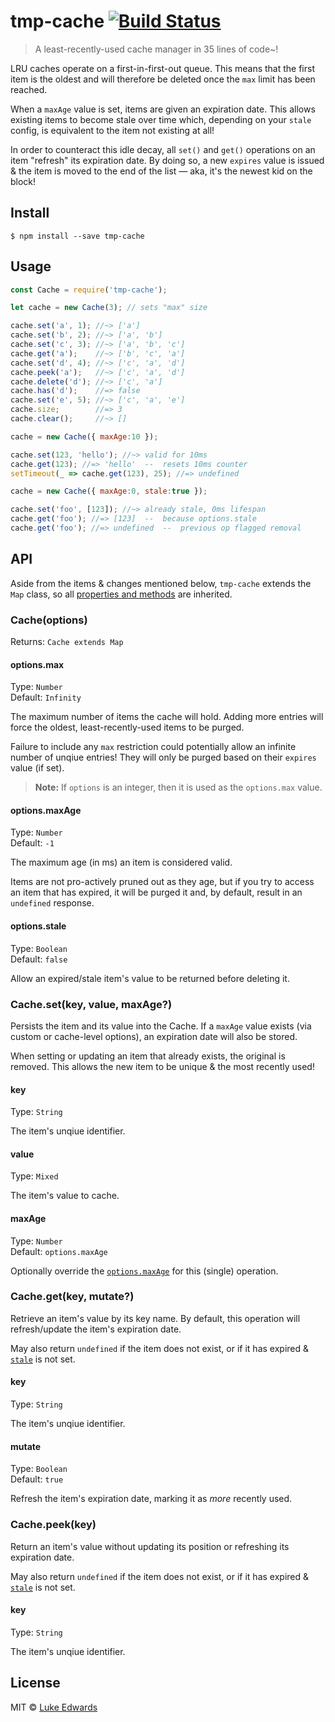 # tmp-cache [![Build Status](https://travis-ci.org/lukeed/tmp-cache.svg?branch=master)](https://travis-ci.org/lukeed/tmp-cache)

> A least-recently-used cache manager in 35 lines of code~!

LRU caches operate on a first-in-first-out queue. This means that the first item is the oldest and will therefore be deleted once the `max` limit has been reached.

When a `maxAge` value is set, items are given an expiration date. This allows existing items to become stale over time which, depending on your `stale` config, is equivalent to the item not existing at all!

In order to counteract this idle decay, all `set()` and `get()` operations on an item "refresh" its expiration date. By doing so, a new `expires` value is issued & the item is moved to the end of the list &mdash; aka, it's the newest kid on the block!


## Install

```
$ npm install --save tmp-cache
```


## Usage

```js
const Cache = require('tmp-cache');

let cache = new Cache(3); // sets "max" size

cache.set('a', 1); //~> ['a']
cache.set('b', 2); //~> ['a', 'b']
cache.set('c', 3); //~> ['a', 'b', 'c']
cache.get('a');    //~> ['b', 'c', 'a']
cache.set('d', 4); //~> ['c', 'a', 'd']
cache.peek('a');   //~> ['c', 'a', 'd']
cache.delete('d'); //~> ['c', 'a']
cache.has('d');    //=> false
cache.set('e', 5); //~> ['c', 'a', 'e']
cache.size;        //=> 3
cache.clear();     //~> []

cache = new Cache({ maxAge:10 });

cache.set(123, 'hello'); //~> valid for 10ms
cache.get(123); //=> 'hello'  --  resets 10ms counter
setTimeout(_ => cache.get(123), 25); //=> undefined

cache = new Cache({ maxAge:0, stale:true });

cache.set('foo', [123]); //~> already stale, 0ms lifespan
cache.get('foo'); //=> [123]  --  because options.stale
cache.get('foo'); //=> undefined  --  previous op flagged removal
```

## API

Aside from the items & changes mentioned below, `tmp-cache` extends the `Map` class, so all [properties and methods](https://developer.mozilla.org/en-US/docs/Web/JavaScript/Reference/Global_Objects/Map#Map_instances) are inherited.

### Cache(options)

Returns: `Cache extends Map`

#### options.max

Type: `Number`<br>
Default: `Infinity`

The maximum number of items the cache will hold. Adding more entries will force the oldest, least-recently-used items to be purged.

Failure to include any `max` restriction could potentially allow an infinite number of unqiue entries! They will only be purged based on their `expires` value (if set).

> **Note:** If `options` is an integer, then it is used as the `options.max` value.

#### options.maxAge

Type: `Number`<br>
Default: `-1`

The maximum age (in ms) an item is considered valid.

Items are not pro-actively pruned out as they age, but if you try to access an item that has expired, it will be purged it and, by default, result in an `undefined` response.

#### options.stale

Type: `Boolean`<br>
Default: `false`

Allow an expired/stale item's value to be returned before deleting it.


### Cache.set(key, value, maxAge?)

Persists the item and its value into the Cache. If a `maxAge` value exists (via custom or cache-level options), an expiration date will also be stored.

When setting or updating an item that already exists, the original is removed. This allows the new item to be unique & the most recently used!

#### key
Type: `String`

The item's unqiue identifier.

#### value
Type: `Mixed`

The item's value to cache.

#### maxAge
Type: `Number`<br>
Default: `options.maxAge`

Optionally override the [`options.maxAge`](#optionsmaxage) for this (single) operation.


### Cache.get(key, mutate?)

Retrieve an item's value by its key name. By default, this operation will refresh/update the item's expiration date.

May also return `undefined` if the item does not exist, or if it has expired & [`stale`](#optionsstale) is not set.

#### key
Type: `String`

The item's unqiue identifier.

#### mutate
Type: `Boolean`<br>
Default: `true`

Refresh the item's expiration date, marking it as _more_ recently used.


### Cache.peek(key)

Return an item's value without updating its position or refreshing its expiration date.

May also return `undefined` if the item does not exist, or if it has expired & [`stale`](#optionsstale) is not set.

#### key
Type: `String`

The item's unqiue identifier.



## License

MIT © [Luke Edwards](https://lukeed.com)

